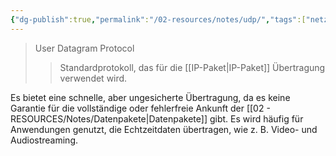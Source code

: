 ```yaml
---
{"dg-publish":true,"permalink":"/02-resources/notes/udp/","tags":["netzwerk/protocol","netzwerk"],"noteIcon":"","updated":"2024-07-23T14:54:15.000+02:00"}
---
```


> User Datagram Protocol
> > Standardprotokoll, das für die [[IP-Paket\|IP-Paket]] Übertragung verwendet wird.

Es bietet eine schnelle, aber ungesicherte Übertragung, da es keine Garantie für die vollständige oder fehlerfreie Ankunft der [[02 - RESOURCES/Notes/Datenpakete\|Datenpakete]] gibt. Es wird häufig für Anwendungen genutzt, die Echtzeitdaten übertragen, wie z. B. Video- und Audiostreaming.